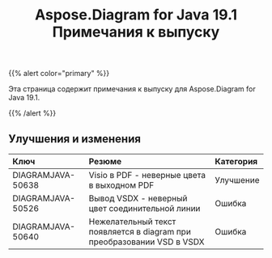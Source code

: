 ﻿---
title: Aspose.Diagram for Java 19.1 Примечания к выпуску
type: docs
weight: 120
url: /ru/java/aspose-diagram-for-java-19-1-release-notes/
---
{{% alert color="primary" %}} 

Эта страница содержит примечания к выпуску для Aspose.Diagram for Java 19.1.

{{% /alert %}} 
## **Улучшения и изменения**

|**Ключ**|**Резюме**|**Категория**|
|:- |:- |:- |
|DIAGRAMJAVA-50638|Visio в PDF - неверные цвета в выходном PDF|Улучшение|
|DIAGRAMJAVA-50526|Вывод VSDX - неверный цвет соединительной линии|Ошибка|
|DIAGRAMJAVA-50640|Нежелательный текст появляется в diagram при преобразовании VSD в VSDX|Ошибка|


